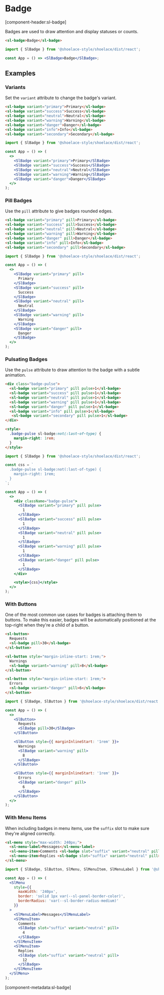 # Badge

[component-header:sl-badge]

Badges are used to draw attention and display statuses or counts.

```html preview
<sl-badge>Badge</sl-badge>
```

```jsx react
import { SlBadge } from '@shoelace-style/shoelace/dist/react';

const App = () => <SlBadge>Badge</SlBadge>;
```

## Examples

### Variants

Set the `variant` attribute to change the badge's variant.

```html preview
<sl-badge variant="primary">Primary</sl-badge>
<sl-badge variant="success">Success</sl-badge>
<sl-badge variant="neutral">Neutral</sl-badge>
<sl-badge variant="warning">Warning</sl-badge>
<sl-badge variant="danger">Danger</sl-badge>
<sl-badge variant="info">Info</sl-badge>
<sl-badge variant="secondary">Secondary</sl-badge>
```

```jsx react
import { SlBadge } from '@shoelace-style/shoelace/dist/react';

const App = () => (
  <>
    <SlBadge variant="primary">Primary</SlBadge>
    <SlBadge variant="success">Success</SlBadge>
    <SlBadge variant="neutral">Neutral</SlBadge>
    <SlBadge variant="warning">Warning</SlBadge>
    <SlBadge variant="danger">Danger</SlBadge>
  </>
);
```

### Pill Badges

Use the `pill` attribute to give badges rounded edges.

```html preview
<sl-badge variant="primary" pill>Primary</sl-badge>
<sl-badge variant="success" pill>Success</sl-badge>
<sl-badge variant="neutral" pill>Neutral</sl-badge>
<sl-badge variant="warning" pill>Warning</sl-badge>
<sl-badge variant="danger" pill>Danger</sl-badge>
<sl-badge variant="info" pill>Info</sl-badge>
<sl-badge variant="secondary" pill>Secondary</sl-badge>

```

```jsx react
import { SlBadge } from '@shoelace-style/shoelace/dist/react';

const App = () => (
  <>
    <SlBadge variant="primary" pill>
      Primary
    </SlBadge>
    <SlBadge variant="success" pill>
      Success
    </SlBadge>
    <SlBadge variant="neutral" pill>
      Neutral
    </SlBadge>
    <SlBadge variant="warning" pill>
      Warning
    </SlBadge>
    <SlBadge variant="danger" pill>
      Danger
    </SlBadge>
  </>
);
```

### Pulsating Badges

Use the `pulse` attribute to draw attention to the badge with a subtle animation.

```html preview
<div class="badge-pulse">
  <sl-badge variant="primary" pill pulse>1</sl-badge>
  <sl-badge variant="success" pill pulse>1</sl-badge>
  <sl-badge variant="neutral" pill pulse>1</sl-badge>
  <sl-badge variant="warning" pill pulse>1</sl-badge>
  <sl-badge variant="danger" pill pulse>1</sl-badge>
  <sl-badge variant="info" pill pulse>1</sl-badge>
   <sl-badge variant="secondary" pill pulse>1</sl-badge>
</div>

<style>
  .badge-pulse sl-badge:not(:last-of-type) {
    margin-right: 1rem;
  }
</style>
```

```jsx react
import { SlBadge } from '@shoelace-style/shoelace/dist/react';

const css = `
  .badge-pulse sl-badge:not(:last-of-type) {
    margin-right: 1rem;
  }
`;

const App = () => (
  <>
    <div className="badge-pulse">
      <SlBadge variant="primary" pill pulse>
        1
      </SlBadge>
      <SlBadge variant="success" pill pulse>
        1
      </SlBadge>
      <SlBadge variant="neutral" pill pulse>
        1
      </SlBadge>
      <SlBadge variant="warning" pill pulse>
        1
      </SlBadge>
      <SlBadge variant="danger" pill pulse>
        1
      </SlBadge>
    </div>

    <style>{css}</style>
  </>
);
```

### With Buttons

One of the most common use cases for badges is attaching them to buttons. To make this easier, badges will be automatically positioned at the top-right when they're a child of a button.

```html preview
<sl-button>
  Requests
  <sl-badge pill>30</sl-badge>
</sl-button>

<sl-button style="margin-inline-start: 1rem;">
  Warnings
  <sl-badge variant="warning" pill>8</sl-badge>
</sl-button>

<sl-button style="margin-inline-start: 1rem;">
  Errors
  <sl-badge variant="danger" pill>6</sl-badge>
</sl-button>
```

```jsx react
import { SlBadge, SlButton } from '@shoelace-style/shoelace/dist/react';

const App = () => (
  <>
    <SlButton>
      Requests
      <SlBadge pill>30</SlBadge>
    </SlButton>

    <SlButton style={{ marginInlineStart: '1rem' }}>
      Warnings
      <SlBadge variant="warning" pill>
        8
      </SlBadge>
    </SlButton>

    <SlButton style={{ marginInlineStart: '1rem' }}>
      Errors
      <SlBadge variant="danger" pill>
        6
      </SlBadge>
    </SlButton>
  </>
);
```

### With Menu Items

When including badges in menu items, use the `suffix` slot to make sure they're aligned correctly.

```html preview
<sl-menu style="max-width: 240px;">
  <sl-menu-label>Messages</sl-menu-label>
  <sl-menu-item>Comments <sl-badge slot="suffix" variant="neutral" pill>4</sl-badge></sl-menu-item>
  <sl-menu-item>Replies <sl-badge slot="suffix" variant="neutral" pill>12</sl-badge></sl-menu-item>
</sl-menu>
```

```jsx react
import { SlBadge, SlButton, SlMenu, SlMenuItem, SlMenuLabel } from '@shoelace-style/shoelace/dist/react';

const App = () => (
  <SlMenu
    style={{
      maxWidth: '240px',
      border: 'solid 1px var(--sl-panel-border-color)',
      borderRadius: 'var(--sl-border-radius-medium)'
    }}
  >
    <SlMenuLabel>Messages</SlMenuLabel>
    <SlMenuItem>
      Comments
      <SlBadge slot="suffix" variant="neutral" pill>
        4
      </SlBadge>
    </SlMenuItem>
    <SlMenuItem>
      Replies
      <SlBadge slot="suffix" variant="neutral" pill>
        12
      </SlBadge>
    </SlMenuItem>
  </SlMenu>
);
```

[component-metadata:sl-badge]

